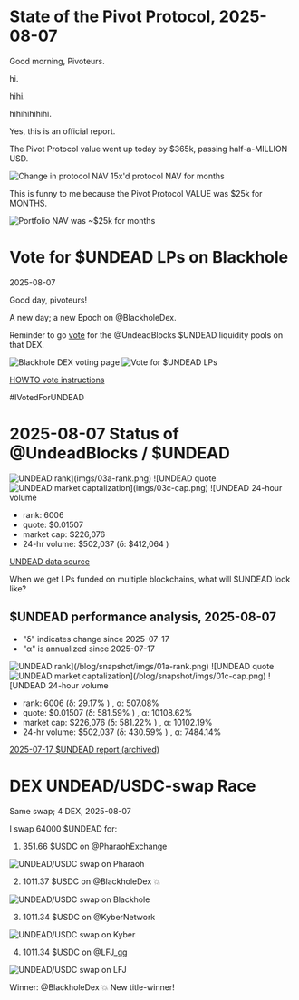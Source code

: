 # State of the Pivot Protocol, 2025-08-07

Good morning, Pivoteurs.

hi.

hihi.

hihihihihihi.

Yes, this is an official report.

The Pivot Protocol value went up today by $365k, passing half-a-MILLION USD.

![Change in protocol NAV 15x'd protocol NAV for months](imgs/01a-delta.png)

This is funny to me because the Pivot Protocol VALUE was $25k for MONTHS.

![Portfolio NAV was ~$25k for months](imgs/01b-nav.png)

# Vote for $UNDEAD LPs on Blackhole 

2025-08-07 

Good day, pivoteurs! 

A new day; a new Epoch on @BlackholeDex. 

Reminder to go [vote](https://blackhole.xyz/vote) for the @UndeadBlocks $UNDEAD liquidity pools on that DEX. 

![Blackhole DEX voting page](imgs/02a-vote.png) 
![Vote for $UNDEAD LPs](imgs/02b-voted.png) 

[HOWTO vote instructions](https://x.com/pivocateur/status/1945637734682341791) 

#IVotedForUNDEAD 

# 2025-08-07 Status of @UndeadBlocks / $UNDEAD 

![$UNDEAD rank](imgs/03a-rank.png) 
![$UNDEAD quote](imgs/03b-quote.png) 
![$UNDEAD market captalization](imgs/03c-cap.png) 
![$UNDEAD 24-hour volume](imgs/03d-vol.png) 

* rank: 6006 
* quote: $0.01507 
* market cap: $226,076 
* 24-hr volume: $502,037 (δ: $412,064 ) 


[UNDEAD data source](https://www.coingecko.com/en/coins/undead-blocks) 



When we get LPs funded on multiple blockchains, what will $UNDEAD look like? 

## $UNDEAD performance analysis, 2025-08-07 

* "δ" indicates change since 2025-07-17 
* "α" is annualized since 2025-07-17 

![$UNDEAD rank](/blog/snapshot/imgs/01a-rank.png) 
![$UNDEAD quote](/blog/snapshot/imgs/01b-quote.png) 
![$UNDEAD market captalization](/blog/snapshot/imgs/01c-cap.png) 
![$UNDEAD 24-hour volume](/blog/snapshot/imgs/01d-vol.png) 

* rank: 6006 (δ: 29.17% ) , α: 507.08% 
* quote: $0.01507 (δ: 581.59% ) , α: 10108.62% 
* market cap: $226,076 (δ: 581.22% ) , α: 10102.19% 
* 24-hr volume: $502,037 (δ: 430.59% ) , α: 7484.14% 

[2025-07-17 $UNDEAD report (archived)](https://github.com/pivoteur/biz/tree/main/blog/snapshot) 
# DEX UNDEAD/USDC-swap Race 

Same swap; 4 DEX, 2025-08-07 

I swap 64000 $UNDEAD for: 

1. 351.66 $USDC on @PharaohExchange 

![UNDEAD/USDC swap on Pharaoh](imgs/04a-pharaoh.png) 

2. 1011.37 $USDC on @BlackholeDex 💥 

![UNDEAD/USDC swap on Blackhole](imgs/04b-blackhole.png) 

3. 1011.34 $USDC on @KyberNetwork 

![UNDEAD/USDC swap on Kyber](imgs/04c-kyber.png) 

4. 1011.34 $USDC on @LFJ_gg 

![UNDEAD/USDC swap on LFJ](imgs/04d-lfj.png) 

Winner: @BlackholeDex 💥 New title-winner! 
